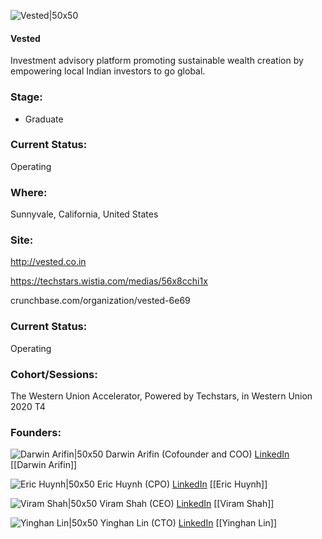 

![Vested|50x50](https://apimg.techstars.com/connect/images/image_files/5f695d5ea36c11289900004a/original/Vested_logo_-_2000x2000.png)

#### Vested
Investment advisory platform promoting sustainable wealth creation by empowering local Indian investors to go global.

### Stage: 
 - Graduate 

### Current Status: 
Operating

### Where:
Sunnyvale, California, United States

### Site:
http://vested.co.in

https://techstars.wistia.com/medias/56x8cchi1x

crunchbase.com/organization/vested-6e69

### Current Status: 
Operating

### Cohort/Sessions: 
The Western Union Accelerator, Powered by Techstars, in Western Union 2020 T4

### Founders: 

![Darwin Arifin|50x50](https://apimg.techstars.com/connect/images/image_files/5f07826b34a60d016700009f/original/Darwin_Arifin.jpg) Darwin Arifin (Cofounder and COO) [LinkedIn](https://linkedin.com/in/darwinarifin) [[Darwin Arifin]]

![Eric Huynh|50x50](https://apimg.techstars.com/connect/images/image_files/5f109251a36c111b2200000a/original/eric_huynh_headshot_square.jpeg) Eric Huynh (CPO) [LinkedIn](https://linkedin.com/in/erichuynh) [[Eric Huynh]]

![Viram Shah|50x50](https://apimg.techstars.com/connect/images/image_files/5f08618fa36c115493000118/original/Viram_Shah.jpg) Viram Shah (CEO) [LinkedIn](https://linkedin.com/in/viram-shah) [[Viram Shah]]

![Yinghan Lin|50x50](https://apimg.techstars.com/connect/images/image_files/5f061082a36c1154930000f4/original/linyh.jpg) Yinghan Lin (CTO) [LinkedIn](https://linkedin.com/in/yinghanlin) [[Yinghan Lin]]


